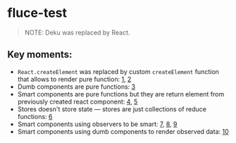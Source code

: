 # fluce-test

> NOTE: Deku was replaced by React.

## Key moments:

* `React.createElement` was replaced by custom `createElement` function that allows to render pure function: [1], [2]
* Dumb components are pure functions: [3]
* Smart components are pure functions but they are return element from previously created react component: [4], [5]
* Stores doesn't store state — stores are just collections of reduce functions: [6]
* Smart components using observers to be smart: [7], [8], [9]
* Smart components using dumb components to render observed data: [10]

[1]: .babelrc#L3
[2]: src/utilities/createElement.js

[3]: src/components/Layout/index.js#L6

[4]: src/utilities/createSmartComponent.js
[5]: src/components/AuthForm/index.js#L76

[6]: src/stores/authForm.js

[7]: src/utilities/createFluceObserver.js
[8]: src/components/AuthForm/index.js#L77
[9]: src/components/AuthForm/index.js#L38

[10]: src/components/AuthForm/index.js#L78
